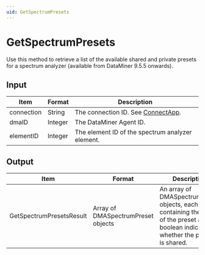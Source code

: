 ```yaml
---
uid: GetSpectrumPresets
---
```


# GetSpectrumPresets

Use this method to retrieve a list of the available shared and private presets for a spectrum analyzer (available from DataMiner 9.5.5 onwards).

## Input

| Item       | Format  | Description                                                                      |
|------------|---------|----------------------------------------------------------------------------------|
| connection | String  | The connection ID. See [ConnectApp](xref:ConnectApp). |
| dmaID      | Integer | The DataMiner Agent ID.                                                          |
| elementID  | Integer | The element ID of the spectrum analyzer element.                                 |

## Output

| Item | Format | Description |
|--|--|--|
| GetSpectrumPresetsResult | Array of DMASpectrumPreset objects | An array of DMASpectrumPreset objects, each containing the name of the preset and a boolean indicating whether the preset is shared. |
